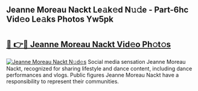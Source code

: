 ## Jeanne Moreau Nackt Le𝚊k𝚎d N𝚞𝚍e - Part-6hc Vid𝚎o Le𝚊ks Photos Yw5pk

# <h2><a href="http://fb7xpj7.evod.top/?m=Jeanne+Moreau+Nackt">🔗 👉🔴 Jeanne Moreau Nackt Vid𝚎o Ph𝚘t𝚘s</a></h2>

[![Jeanne Moreau Nackt N𝚞d𝚎s](https://i.imgur.com/8V9OHl7.gif)](http://fb7xpj7.evod.top/?m=Jeanne+Moreau+Nackt)
Social media sensation Jeanne Moreau Nackt, recognized for sharing lifestyle and dance content, including dance performances and vlogs. Public figures Jeanne Moreau Nackt have a responsibility to represent their communities. 
